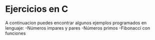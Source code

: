 # Ejercicios en C
A continuacion puedes encontrar algunos ejemplos programados en lenguaje: 
-Números impares y pares
-Números primos 
-Fibonacci con funciones

